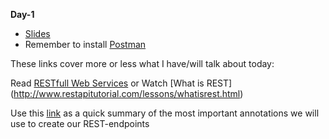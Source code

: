 **Day-1**

- [Slides](https://efif.sharepoint.com/sites/cph/Lyngby/_layouts/15/guestaccess.aspx?docid=09165e71a37da4bc485ee39f9189a2b54&authkey=AaB-QkpoNyT1AVMlqMsheSk)
- Remember to install [Postman](https://www.getpostman.com/) 

These links cover more or less what I have/will talk about today:

Read [RESTfull Web Services](http://www.drdobbs.com/web-development/restful-web-services-a-tutorial/240169069?pgno=1) or Watch [What is REST] (http://www.restapitutorial.com/lessons/whatisrest.html)

Use this [link](http://docs.oracle.com/javaee/6/tutorial/doc/gilik.html) as a quick summary of the most important annotations we will use to create our REST-endpoints
